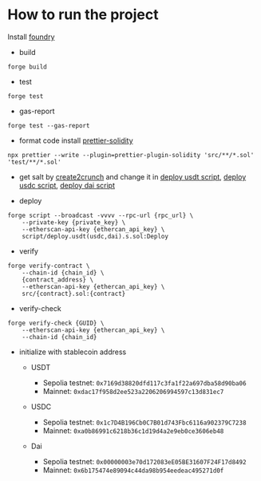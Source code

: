 # How to run the project
Install [foundry](https://book.getfoundry.sh/)

- build
```
forge build
```

- test
```
forge test 
```

- gas-report
```
forge test --gas-report
```

- format code
install [prettier-solidity](https://github.com/prettier-solidity/prettier-plugin-solidity)

```
npx prettier --write --plugin=prettier-plugin-solidity 'src/**/*.sol' 'test/**/*.sol'
```

- get salt by [create2crunch](https://github.com/0age/create2crunch) and change it in [deploy usdt script](https://github.com/BittyIO/stablecoin-on-runes/blob/main/script/deploy.usdt.s.sol#L23), [deploy usdc script](https://github.com/BittyIO/stablecoin-on-runes/blob/main/script/deploy.usdc.s.sol#L23), [deploy dai script](https://github.com/BittyIO/stablecoin-on-runes/blob/main/script/deploy.dai.s.sol#L23)

- deploy

```
forge script --broadcast -vvvv --rpc-url {rpc_url} \
    --private-key {private_key} \
    --etherscan-api-key {ethercan_api_key} \
    script/deploy.usdt(usdc,dai).s.sol:Deploy
```

- verify

```
forge verify-contract \
    --chain-id {chain_id} \
    {contract_address} \
    --etherscan-api-key {ethercan_api_key} \
    src/{contract}.sol:{contract}
```

- verify-check
```
forge verify-check {GUID} \
    --etherscan-api-key {ethercan_api_key} \
    --chain-id {chain_id}
```

- initialize with stablecoin address
  - USDT
      - Sepolia testnet: ```0x7169d38820dfd117c3fa1f22a697dba58d90ba06```
      - Mainnet: ```0xdac17f958d2ee523a2206206994597c13d831ec7```

  - USDC
      - Sepolia testnet: ```0x1c7D4B196Cb0C7B01d743Fbc6116a902379C7238```
      - Mainnet: ```0xa0b86991c6218b36c1d19d4a2e9eb0ce3606eb48```

  - Dai
      - Sepolia testnet: ```0x00000003e70d172083eE05BE31607F24F17d8492```
      - Mainnet: ```0x6b175474e89094c44da98b954eedeac495271d0f```
